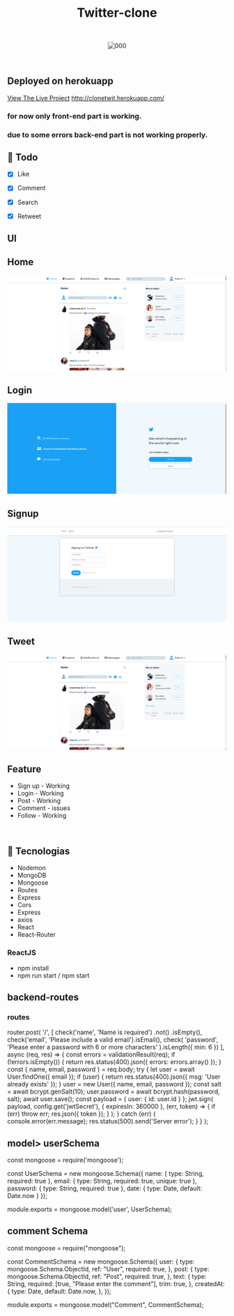 <div align="center">

# Twitter-clone

<br>

![000](https://user-images.githubusercontent.com/48495838/80153492-04c69a80-8594-11ea-94de-2a5552189088.jpg)

</div>

<br>

## Deployed on herokuapp
[View The Live Project](http://clonetwit.herokuapp.com/)
http://clonetwit.herokuapp.com/

### for now only front-end part is working.
### due to some errors back-end part is not working properly.

## :scroll: Todo
- [x] Like
- [x] Comment
- [x] Search
- [x] Retweet



## UI

## Home
![Home](Screenshots/home.png)

## Login
![New Tweet](Screenshots/login.png)

## Signup
![New Tweet](Screenshots/signup.png)

## Tweet
![Tweet](Screenshots/home.png)


## Feature
* Sign up - Working
* Login - Working
* Post - Working
* Comment - issues
* Follow - Working

<br>

## :rocket: Tecnologias
<ul>
  <li>Nodemon</li>
  <li>MongoDB</li>
  <li>Mongoose</li>
  <li>Routes</li>
  <li>Express</li>
  <li>Cors</li>
  <li>Express</li>
  <li>axios</li>
  <li>React</li>
  <li>React-Router</li>
	
</ul>


### ReactJS
<ul>
  <li>npm install</li>
  <li>npm run start / npm start</li>
</ul>


## backend-routes
### routes

router.post(
	'/',
	[
		check('name', 'Name is required')
			.not()
			.isEmpty(),
		check('email', 'Please include a valid email').isEmail(),
		check(
			'password',
			'Please enter a password with 6 or more characters'
		).isLength({ min: 6 })
	],
	async (req, res) => {
		const errors = validationResult(req);
		if (!errors.isEmpty()) {
			return res.status(400).json({ errors: errors.array() });
		}
		const { name, email, password } = req.body;
		try {
			let user = await User.findOne({ email });
			if (user) {
				return res.status(400).json({ msg: 'User already exists' });
			}
			user = new User({
				name,
				email,
				password
			});
			const salt = await bcrypt.genSalt(10);
			user.password = await bcrypt.hash(password, salt);
			await user.save();
			const payload = {
				user: {
					id: user.id
				}
			};
			jwt.sign(
				payload,
				config.get('jwtSecret'),
				{ expiresIn: 360000 },
				(err, token) => {
					if (err) throw err;
					res.json({ token });
				}
			);
		} catch (err) {
			console.error(err.message);
			res.status(500).send('Server error');
		}
	}
);

## model> userSchema

const mongoose = require('mongoose');

const UserSchema = new mongoose.Schema({
	name: {
		type: String,
		required: true
	},
	email: {
		type: String,
		required: true,
		unique: true
	},
	password: {
		type: String,
		required: true
	},
	date: {
		type: Date,
		default: Date.now
	}
});

module.exports = mongoose.model('user', UserSchema);


## comment Schema
const mongoose = require("mongoose");

const CommentSchema = new mongoose.Schema({
  user: {
    type: mongoose.Schema.ObjectId,
    ref: "User",
    required: true,
  },
  post: {
    type: mongoose.Schema.ObjectId,
    ref: "Post",
    required: true,
  },
  text: {
    type: String,
    required: [true, "Please enter the comment"],
    trim: true,
  },
  createdAt: {
    type: Date,
    default: Date.now,
  },
});

module.exports = mongoose.model("Comment", CommentSchema);
